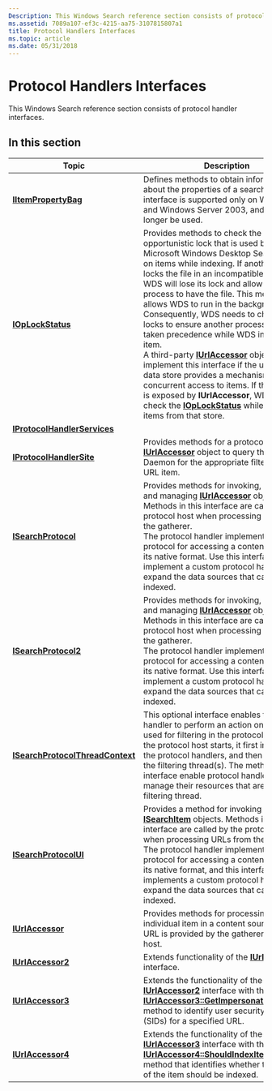 ```yaml
---
Description: This Windows Search reference section consists of protocol handler interfaces.
ms.assetid: 7089a107-ef3c-4215-aa75-3107815807a1
title: Protocol Handlers Interfaces
ms.topic: article
ms.date: 05/31/2018
---
```


# Protocol Handlers Interfaces

This Windows Search reference section consists of protocol handler interfaces.


## In this section



| Topic                                                                                   | Description                                                                                                                                                                                                                                                                                                                                                                                                                                                                                                                                                                                                                                                                                                                                                                                                              |
|-----------------------------------------------------------------------------------------|--------------------------------------------------------------------------------------------------------------------------------------------------------------------------------------------------------------------------------------------------------------------------------------------------------------------------------------------------------------------------------------------------------------------------------------------------------------------------------------------------------------------------------------------------------------------------------------------------------------------------------------------------------------------------------------------------------------------------------------------------------------------------------------------------------------------------|
| [**IItemPropertyBag**](iitempropertybag.md)<br/>                                 | Defines methods to obtain information about the properties of a search item. This interface is supported only on Windows XP and Windows Server 2003, and should no longer be used.<br/>                                                                                                                                                                                                                                                                                                                                                                                                                                                                                                                                                                                                                            |
| [**IOpLockStatus**](/windows/desktop/api/Searchapi/nn-searchapi-ioplockstatus)<br/>                               | Provides methods to check the opportunistic lock that is used by Microsoft Windows Desktop Search (WDS) on items while indexing. If another process locks the file in an incompatible manner, WDS will lose its lock and allow the other process to have the file. This mechanism allows WDS to run in the background. Consequently, WDS needs to check its locks to ensure another process has not taken precedence while WDS indexes the item. <br/> A third-party [**IUrlAccessor**](/windows/desktop/api/Searchapi/nn-searchapi-iurlaccessor) object can implement this interface if the underlying data store provides a mechanism to track concurrent access to items. If this interface is exposed by **IUrlAccessor**, WDS will check the [**IOpLockStatus**](/windows/desktop/api/Searchapi/nn-searchapi-ioplockstatus) while indexing items from that store. <br/> |
| [**IProtocolHandlerServices**](/previous-versions/windows/desktop/legacy/bb231447(v=vs.85))<br/>         |                                                                                                                                                                                                                                                                                                                                                                                                                                                                                                                                                                                                                                                                                                                                                                                                                          |
| [**IProtocolHandlerSite**](/windows/desktop/api/Searchapi/nn-searchapi-iprotocolhandlersite)<br/>                 | Provides methods for a protocol handler's [**IUrlAccessor**](/windows/desktop/api/Searchapi/nn-searchapi-iurlaccessor) object to query the Filter Daemon for the appropriate filter for the URL item. <br/>                                                                                                                                                                                                                                                                                                                                                                                                                                                                                                                                                                                                                                        |
| [**ISearchProtocol**](/windows/desktop/api/Searchapi/nn-searchapi-isearchprotocol)<br/>                           | Provides methods for invoking, initializing, and managing [**IUrlAccessor**](/windows/desktop/api/Searchapi/nn-searchapi-iurlaccessor) objects. Methods in this interface are called by the protocol host when processing URLs from the gatherer. <br/> The protocol handler implements the protocol for accessing a content source in its native format. Use this interface to implement a custom protocol handler to expand the data sources that can be indexed. <br/>                                                                                                                                                                                                                                                                                                                                                                    |
| [**ISearchProtocol2**](/windows/desktop/api/Searchapi/nn-searchapi-isearchprotocol2)<br/>                         | Provides methods for invoking, initializing, and managing [**IUrlAccessor**](/windows/desktop/api/Searchapi/nn-searchapi-iurlaccessor) objects. Methods in this interface are called by the protocol host when processing URLs from the gatherer. <br/> The protocol handler implements the protocol for accessing a content source in its native format. Use this interface to implement a custom protocol handler to expand the data sources that can be indexed. <br/>                                                                                                                                                                                                                                                                                                                                                                    |
| [**ISearchProtocolThreadContext**](/windows/desktop/api/Searchapi/nn-searchapi-isearchprotocolthreadcontext)<br/> | This optional interface enables the protocol handler to perform an action on the thread used for filtering in the protocol host. When the protocol host starts, it first initializes all the protocol handlers, and then it creates the filtering thread(s). The methods on this interface enable protocol handlers to manage their resources that are used by a filtering thread.<br/>                                                                                                                                                                                                                                                                                                                                                                                                                            |
| [**ISearchProtocolUI**](-search-isearchprotocolui.md)<br/>                       | Provides a method for invoking [**ISearchItem**](-search-isearchitem.md) objects. Methods in this interface are called by the protocol host when processing URLs from the gatherer. The protocol handler implements the protocol for accessing a content source in its native format, and this interface implements a custom protocol handler to expand the data sources that can be indexed.<br/>                                                                                                                                                                                                                                                                                                                                                                                                                |
| [**IUrlAccessor**](/windows/desktop/api/Searchapi/nn-searchapi-iurlaccessor)<br/>                                 | Provides methods for processing an individual item in a content source whose URL is provided by the gatherer to the filter host. <br/>                                                                                                                                                                                                                                                                                                                                                                                                                                                                                                                                                                                                                                                                             |
| [**IUrlAccessor2**](/windows/desktop/api/Searchapi/nn-searchapi-iurlaccessor2)<br/>                               | Extends functionality of the [**IUrlAccessor**](/windows/desktop/api/Searchapi/nn-searchapi-iurlaccessor) interface.<br/>                                                                                                                                                                                                                                                                                                                                                                                                                                                                                                                                                                                                                                                                                                                          |
| [**IUrlAccessor3**](/windows/desktop/api/Searchapi/nn-searchapi-iurlaccessor3)<br/>                               | Extends the functionality of the [**IUrlAccessor2**](/windows/desktop/api/Searchapi/nn-searchapi-iurlaccessor2) interface with the [**IUrlAccessor3::GetImpersonationSidBlobs**](/windows/desktop/api/Searchapi/nf-searchapi-iurlaccessor3-getimpersonationsidblobs) method to identify user security identifiers (SIDs) for a specified URL.<br/>                                                                                                                                                                                                                                                                                                                                                                                                                                                                                                                                 |
| [**IUrlAccessor4**](/windows/desktop/api/Searchapi/nn-searchapi-iurlaccessor4)<br/>                               | Extends the functionality of the [**IUrlAccessor3**](/windows/desktop/api/Searchapi/nn-searchapi-iurlaccessor3) interface with the [**IUrlAccessor4::ShouldIndexItemContent**](/windows/desktop/api/Searchapi/nf-searchapi-iurlaccessor4-shouldindexitemcontent) method that identifies whether the content of the item should be indexed. <br/>                                                                                                                                                                                                                                                                                                                                                                                                                                                                                                                                   |



 

 

 